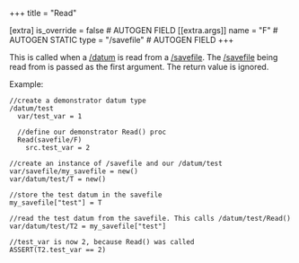 +++
title = "Read"

[extra]
is_override = false # AUTOGEN FIELD
[[extra.args]]
name = "F" # AUTOGEN STATIC
type = "/savefile" # AUTOGEN FIELD
+++

This is called when a  [/datum](@/objects/datum/_index.md) is read from a  [/savefile](@/objects/savefile/_index.md). The [/savefile](@/objects/savefile/_index.md) being read from is passed as the first argument. The return value is ignored.

Example:
```dm
//create a demonstrator datum type
/datum/test
  var/test_var = 1

  //define our demonstrator Read() proc
  Read(savefile/F)
    src.test_var = 2

//create an instance of /savefile and our /datum/test
var/savefile/my_savefile = new()
var/datum/test/T = new()

//store the test datum in the savefile
my_savefile["test"] = T

//read the test datum from the savefile. This calls /datum/test/Read()
var/datum/test/T2 = my_savefile["test"]

//test_var is now 2, because Read() was called
ASSERT(T2.test_var == 2)
```
